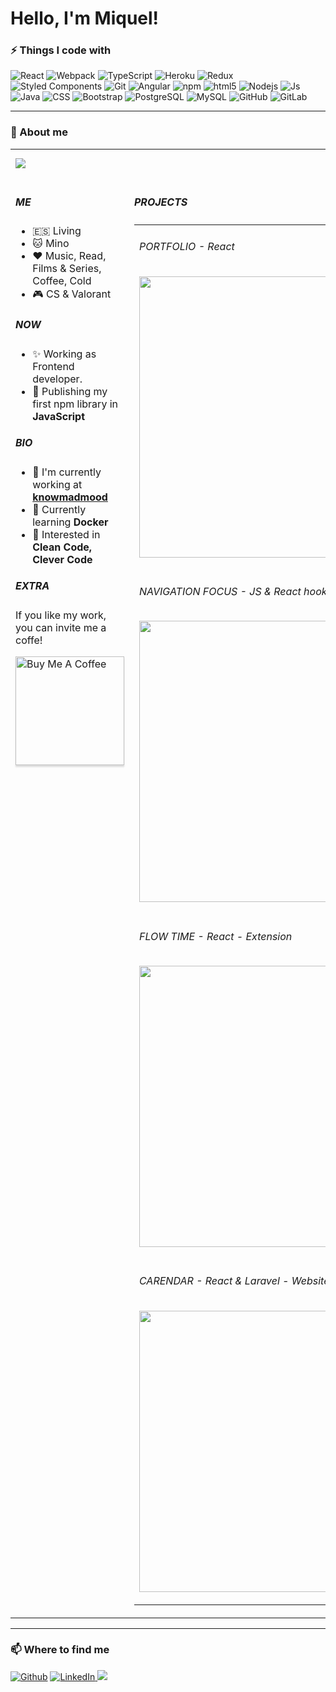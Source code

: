 <h1 valign="center">
  Hello, I'm Miquel! 
</h1>

<h3>⚡ Things I code with</h3>
<p>
  <img alt="React" src="https://img.shields.io/badge/-React-45b8d8?style=flat-square&logo=react&logoColor=white" />
  <img alt="Webpack" src="https://img.shields.io/badge/-Webpack-8DD6F9?style=flat-square&logo=webpack&logoColor=white" /> 
  <img alt="TypeScript" src="https://img.shields.io/badge/-TypeScript-007ACC?style=flat-square&logo=typescript&logoColor=white" />
  <img alt="Heroku" src="https://img.shields.io/badge/-Heroku-430098?style=flat-square&logo=heroku&logoColor=white" />
  <img alt="Redux" src="https://img.shields.io/badge/-Redux-764ABC?style=flat-square&logo=redux&logoColor=white" />
  <img alt="Styled Components" src="https://img.shields.io/badge/-Styled_Components-db7092?style=flat-square&logo=styled-components&logoColor=white" />
  <img alt="Git" src="https://img.shields.io/badge/-Git-F05032?style=flat-square&logo=git&logoColor=white" />
  <img alt="Angular" src="https://img.shields.io/badge/-Angular-DD0031?style=flat-square&logo=angular&logoColor=white" />
  <img alt="npm" src="https://img.shields.io/badge/-NPM-CB3837?style=flat-square&logo=npm&logoColor=white" />
  <img alt="html5" src="https://img.shields.io/badge/-HTML5-E34F26?style=flat-square&logo=html5&logoColor=white" />
  <img alt="Nodejs" src="https://img.shields.io/badge/-Nodejs-43853d?style=flat-square&logo=Node.js&logoColor=white" />
  <img alt="Js" src="https://img.shields.io/badge/-JavaScript-3c9d5e?style=flat-square&logo=javascript" />
  <img alt="Java" src="https://img.shields.io/badge/-java-E34A86?style=flat-square&logo=java" />
  <img alt="CSS" src="https://img.shields.io/badge/-CSS3-1572B6?style=flat-square&logo=css3" />
  <img alt="Bootstrap" src="https://img.shields.io/badge/-Bootstrap-563D7C?style=flat-square&logo=bootstrap" />
  <img alt="PostgreSQL" src="https://img.shields.io/badge/-PostgreSQL-336791?style=flat-square&logo=postgresql" />
  <img alt="MySQL" src="https://img.shields.io/badge/-MySQL-dbe1a6?style=flat-square&logo=mysql" />
  <img alt="GitHub" src="https://img.shields.io/badge/-GitHub-181717?style=flat-square&logo=github" />
  <img alt="GitLab" src="https://img.shields.io/badge/-GitLab-FCA121?style=flat-square&logo=gitlab" />
</p>

<hr> 

<h3>🚀 About me</h3>

<table width="100% !important" style="width: 100% !important;">
  <tbody>
  <tr height="50px !important">
    <td valign="center" width="100%" colspan="2" align="end" valign="center">
      <a href="https://www.linkedin.com/in/miquel-lopez-avila/overlay/1729794652972/single-media-viewer/?profileId=ACoAADGgRkcBNhNCToji5g7QeZtyBywwiq49nEE">
        <img alt="Download" align="center" style="margin-right: 5px; display: block;" src="https://custom-icon-badges.herokuapp.com/badge/-Download my CV-blue?style=for-the-badge&logo=download&logoColor=white">
      </a>
    </td>
  </tr>
 <tr>
   <td valign="top" width="50%">

##### ME

- 🇪🇸 Living
- 🐱 Mino
- ❤️ Music, Read, Films & Series, Coffee, Cold
- 🎮 CS & Valorant
 
##### NOW

- ✨ Working as Frontend developer.
- 🎯 Publishing my first npm library in **JavaScript**

##### BIO

- 🏢 I'm currently working at [**knowmadmood**](https://www.knowmadmood.com/es)
- 🌱 Currently learning **Docker**
- 🧐 Interested in **Clean Code, Clever Code**

##### EXTRA
If you like my work, you can invite me a coffe!
   
 <a href="https://www.buymeacoffee.com/miquellopez" target="_blank" height="28px !important"><img src="https://www.buymeacoffee.com/assets/img/custom_images/orange_img.png" align="center" alt="Buy Me A Coffee" style="width: 174px !important;box-shadow: 0px 3px 2px 0px rgba(190, 190, 190, 0.5) !important;-webkit-box-shadow: 0px 3px 2px 0px rgba(190, 190, 190, 0.5) !important; margin-bottom: 10px;" /></a>
</td>
<td valign="top" width="50%">

##### PROJECTS

<table><tr>
  <tr>
  <td valign="top" width="100%">

###### PORTFOLIO - React
[<img src="https://github.com/user-attachments/assets/87c1245a-f04e-4ac7-b06e-f600ed897558" width="450">](https://github.com/Miquel-Lopez-Avila/Portfolio-Miquel)
</td>
</tr>

<tr>
  <td valign="top" width="100%">

###### NAVIGATION FOCUS - JS & React hooks - Library
[<img src="https://user-images.githubusercontent.com/75219640/189481193-62e21400-840a-4fd4-b0fe-314ae153ffe7.gif" width="450">](https://github.com/Miquel-Lopez-Avila/nodes-navigation-focus)
</td>
</tr>

  <tr>
<td valign="top" width="100%">

###### FLOW TIME - React - Extension
[<img src="https://user-images.githubusercontent.com/75219640/175789757-6b10349e-33cd-419d-88d2-877aa77eee3a.png" width="450">](https://github.com/Miquel-Lopez-Avila/FlowTime)

</td>
  </tr>
<td valign="top" width="100%">

###### CARENDAR - React & Laravel - Website
[<img src="https://user-images.githubusercontent.com/75219640/175782206-678e634e-4d71-418a-850d-21089729e222.png" width="450">](https://github.com/Miquel-Lopez-Avila/Carendar-REACT)

</td>
</tr>

</td>

</tr>
</table>
   </td>
   </tr>
  </tbody>
</table>

<hr> 

<h3>📫 Where to find me</h3>

<p>
  <a href="https://github.com/Miquel-Lopez-Avila" target="_blank"><img alt="Github" src="https://img.shields.io/badge/GitHub-%2312100E.svg?&style=for-the-badge&logo=Github&logoColor=white" /></a>  
  <a href="https://www.linkedin.com/in/miquel-l%C3%B3pez-avila-45b9b91b2/" target="_blank"><img alt="LinkedIn" src="https://img.shields.io/badge/linkedin-%230077B5.svg?&style=for-the-badge&logo=linkedin&logoColor=white" />
    <a href="mailto:miquellopezavila@gmail.com"><img src="https://img.shields.io/badge/e‑mail-D14836.svg?style=for-the-badge&logo=GMail&logoColor=white"/></a>
</p>






